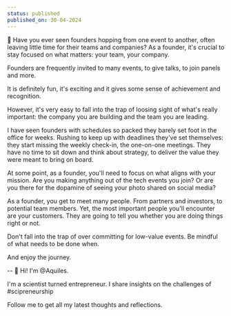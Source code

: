 ```yaml
---
status: published
published_on: 30-04-2024
---
```

👔 Have you ever seen founders hopping from one event to another, often leaving little time for their teams and companies? As a founder, it's crucial to stay focused on what matters: your team, your company. 

Founders are frequently invited to many events, to give talks, to join panels and more. 

It is definitely fun, it's exciting and it gives some sense of achievement and recognition. 

However, it's very easy to fall into the trap of loosing sight of what's really important: the company you are building and the team you are leading. 

I have seen founders with schedules so packed they barely set foot in the office for weeks. Rushing to keep up with deadlines they've set themselves: they start missing the weekly check-in, the one-on-one meetings. They have no time to sit down and think about strategy, to deliver the value they were meant to bring on board. 

At some point, as a founder, you'll need to focus on what aligns with your mission. Are you making anything out of the tech events you join? Or are you there for the dopamine of seeing your photo shared on social media? 

As a founder, you get to meet many people. From partners and investors, to potential team members. Yet, the most important people you'll encounter are your customers. They are going to tell you whether you are doing things right or not. 

Don't fall into the trap of over committing for low-value events. Be mindful of what needs to be done when. 

And enjoy the journey. 

--
👋 Hi! I'm @Aquiles. 

I'm a scientist turned entrepreneur. 
I share insights on the challenges of #scipreneurship 

Follow me to get all my latest thoughts and reflections. 
